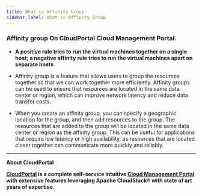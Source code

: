 ```yaml
---
title: What is Affinity Group
sidebar_label: What is Affinity Group
---
```


### Affinity group On CloudPortal Cloud Management Portal.

- **A positive rule tries to run the virtual machines together on a single host; a negative affinity rule tries to run the virtual machines apart on separate hosts**.

- Affinity group is a feature that allows users to group the resources together so that we can work together more efficiently. Affinity groups can be used to ensure that resources are located in the same data center or region, which can improve network latency and reduce data transfer costs.

- When you create an affinity group, you can specify a geographic location for the group, and then add resources to the group. The resources that are added to the group will be located in the same data center or region as the affinity group. This can be useful for applications that require low latency or high availability, as resources that are located closer together can communicate more quickly and reliably.

-----------------------------------------------------


**About CloudPortal**

**[CloudPortal](https://www.youtube.com/watch?v=nyV8oE3dfXs) is a complete self-service intuitive [Cloud Management Portal](https://www.CloudPortal.com/) with extensive features leveraging Apache CloudStack® with state of art years of expertise.**






